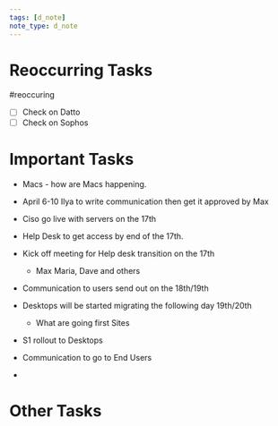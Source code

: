 ```yaml
---
tags: [d_note]
note_type: d_note
---
```


# Reoccurring Tasks

#reoccuring

- [ ] Check on Datto
- [ ] Check on Sophos

# Important Tasks
* Macs - how are Macs happening.
* April 6-10 Ilya to write communication then get it approved by Max
* Ciso go live with servers on the 17th
* Help Desk to get access by end of the 17th.
* Kick off meeting for Help desk transition on the 17th
	* Max Maria, Dave and others
* Communication to users send out on the 18th/19th
* Desktops will be started migrating the following day 19th/20th
	* What are going first Sites

* S1 rollout to Desktops
* Communication to go to End Users
*  

# Other Tasks
